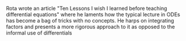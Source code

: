 Rota wrote an article "Ten Lessons I wish I learned before teaching differential equations" where he laments how the typical lecture in ODEs has become a bag of tricks with no concepts. He harps on integrating factors and presents a more rigorous approach to it as opposed to the informal use of differentials